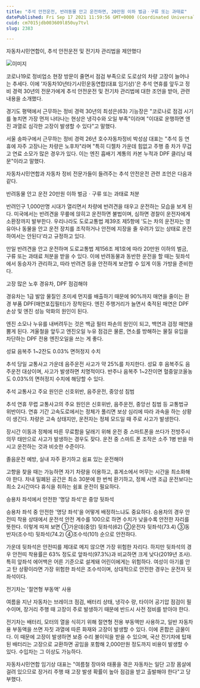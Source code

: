 ```yaml
---
title: "추석 안전운전, 반려동물 안고 운전하면, 20만원 이하 벌금ㆍ구류 또는 과태료"
datePublished: Fri Sep 17 2021 11:59:56 GMT+0000 (Coordinated Universal Time)
cuid: cm7015jdb003609l850uy7tvl
slug: 2383

---
```



자동차시민연합이, 추석 안전운전 및 전기차 관리법을 제안했다

![이미지](https://cdn.hashnode.com/res/hashnode/image/upload/v1739251023150/db9c29ab-5f72-4f25-8fca-e84f440ca262.jpeg)

코로나19로 정비업소 현장 방문이 줄면서 점검 부족으로 도로상의 차량 고장이 늘어나는 추세다. 이에 '자동차10년타기시민운동연합(대표 임기상)'은 추석 연휴를 앞두고 정비 경력 30년의 전문가에게 추석 안전운전 및 전기차 관리법에 대한 조언을 받아, 관련 내용을 소개했다.

경기도 평택에서 근무하는 정비 경력 30년의 최성은(63) 기능장은 "코로나로 점검 시기를 놓치면 가장 먼저 나타나는 현상은 냉각수와 오일 부족"이라며 "이대로 운행하면 엔진 과열로 심각한 고장이 발생할 수 있다"고 말했다.

서울 송파구에서 근무하는 정비 경력 26년 호수자동차정비 박성삼 대표는 "추석 등 연휴에 자주 고장나는 차량은 노후차"라며 "특히 디젤차 가운데 힘없고 주행 중 차가 무겁고 연료 소모가 많은 경우가 있다. 이는 엔진 흡배기 계통의 카본 누적과 DPF 클리닝 때문"이라고 말했다.

자동차시민연합과 자동차 정비 전문가들이 들려주는 추석 안전운전 관련 조언은 다음과 같다.

반려동물 안고 운전 20만원 이하 벌금ㆍ구류 또는 과태료 처분

반려인구 1,000만명 시대가 열리면서 차량에 반려견을 태우고 운전하는 모습을 보게 된다. 미국에서는 반려견을 무릎에 앉히고 운전하면 불법이며, 심하면 경찰이 운전자에게 소환장까지 발부한다. 우리나라도 도로교통법 제39조 제5항에 '도는 차의 운전자는 영유아나 동물을 안고 운전 장치를 조작하거나 안전에 지장을 줄 우려가 있는 상태로 운전하여서는 안된다'라고 규정하고 있다.

만일 반려견을 안고 운전하며 도로교통법 제156조 제1호에 따라 20만원 이하의 벌금, 구류 또는 과태료 처분을 받을 수 있다. 이에 반려동물과 동반한 운전을 할 때는 뒷좌석에서 동승자가 관리하고, 따라 반려견 등을 안전하게 보관할 수 있게 이동 가방을 준비한다.

고장 많은 노후 경유차, DPF 점검해야

경유차는 1급 발암 물질인 초미세 먼지를 배출하기 때문에 90%까지 매연을 줄이는 환경 부품 DPF(매연포집필터)가 장착된다. 엔진 주행거리가 늘면서 축적된 매연은 DPF 손상 및 엔진 성능 악화의 원인이 된다.

엔진 소모나 누유를 내버려두는 것은 백금 필터 파손의 원인이 되고, 백연과 검정 매연을 뿜게 된다. 겨울철을 앞두고 엔진오일 누유 점검은 물론, 연소를 방해하는 물질 유입을 차단하는 DPF 전용 엔진오일을 쓰는 게 좋다.

성묘 음복주 1~2잔도 0.03% 면허정지 수치

추석 당일 교통사고 가운데 음주운전 사고가 약 25%를 차지한다. 성묘 후 음복주도 음주운전 대상이며, 사고가 발생하면 치명적이다. 반주나 음복주 1~2잔이면 혈중알코올농도 0.03%의 면허정지 수치에 해당할 수 있다.

추석 교통사고 주요 원인은 신호위반, 음주운전, 중앙성 침범

추석 연휴 무렵 교통사고의 주요 원인은 신호위반, 음주운전, 중앙선 침범 등 교통법규 위반이다. 연휴 기간 고속도로에서는 정체가 풀리면 보상 심리에 따라 과속을 하는 상황이 생긴다. 차량은 고속 상태지만, 운전자는 정체 모드일 때 주로 사고가 발생한다.

장시간 이동과 정체에 따른 무료함을 달래기 위해 운전 중 스마트폰을 쓰다가 전방주시 의무 태만으로 사고가 발생하는 경우도 잦다. 운전 중 스마트 폰 조작은 소주 1병 반을 마시고 운전하는 것과 비슷한 수준이다.

졸음운전 예방, 실내 자주 환기하고 쉼표 있는 운전해야

고향을 찾을 때는 가능하면 자기 차량을 이용하고, 휴게소에서 머무는 시간을 최소화해야 한다. 차내 밀폐된 공간은 최소 30분에 한 번씩 환기하고, 정체 시엔 조급 운전보다는 최소 2시간마다 휴식을 취하는 쉼표 운전이 필요하다.

승용차 좌석에서 안전한 '명당 좌석'은 중앙 뒷좌석

승용차 좌석 중 안전한 '명당 좌석'을 어떻게 배정하느냐도 중요하다. 승용차의 경우 안전띠 착용 상태에서 운전석 안전 계수를 100으로 하면 수치가 낮을수록 안전한 자리를 뜻한다. 이렇게 따져 보면 ①가운데(중앙) 뒷좌석(62) ②운전자 뒷좌석(73.4) ③동반자(조수석) 뒷좌석(74.2) ④조수석(101) 순으로 안전하다.

가운데 뒷좌석은 안전띠를 제대로 메지 않으면 가장 위험한 자리다. 하지만 뒷좌석의 경우 안전띠 착용률은 63% 정도로 앞좌석(97.3%)과 비교하면 크게 낮다(2019년 조사). 특히 앞좌석 에어백은 어른 기준으로 설계돼 어린이에게는 위험하다. 여성이 아기를 안고 탄 상황이라면 가장 위험한 좌석은 조수석이며, 상대적으로 안전한 경우는 운전자 뒷좌석이다.

전기차는 '절연형 부동액' 사용

여름을 지난 자동차는 브레이크 점검, 배터리 상태, 냉각수 량, 타이어 공기압 점검이 필수이며, 장거리 주행 때 고장이 주로 발생하기 때문에 반드시 사전 정비를 받아야 한다.

전기차는 배터리, 모터의 열을 식히기 위해 절연형 전용 부동액만 사용하고, 일반 자동차용 부동액을 쓰면 자칫 과열에 따른 화재와 고장이 발생할 수 있다. 이에 혼합은 금물이다. 이 때문에 고장이 발생하면 보증 수리 불이익을 받을 수 있으며, 국산 전기차에 탑재된 배터리는 고장으로 교환하면 공임을 포함해 2,000만원 정도까지 비용이 발생할 수 있다. 수입차는 그 이상도 가능하다.

자동차시민연합 임기상 대표는 "여름철 장마와 태풍을 겪은 자동차는 일단 고장 몸살에 걸려 있으므로 장거리 주행 때 고장 발생 확률이 높아 점검을 받고 출발해야 한다"고 당부했다.